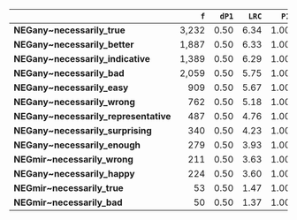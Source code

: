 |                                       |   `f` |   `dP1` |   `LRC` |   `P1` |     `G2` |   `f2` |   `exp_f` |   `unexp_f` |   `unexp_r` |   `dP2` |   `P2` |   `adj_total` |
|:--------------------------------------|------:|--------:|--------:|-------:|---------:|-------:|----------:|------------:|------------:|--------:|-------:|--------------:|
| **NEGany~necessarily_true**           | 3,232 |    0.50 |    6.34 |   1.00 | 4,360.41 |  3,242 |  1,621.00 |    1,611.00 |        0.50 |    0.00 |   0.00 |        35,146 |
| **NEGany~necessarily_better**         | 1,887 |    0.50 |    6.33 |   1.00 | 2,587.87 |  1,889 |    944.50 |      942.50 |        0.50 |    0.00 |   0.00 |        49,936 |
| **NEGany~necessarily_indicative**     | 1,389 |    0.50 |    6.29 |   1.00 | 1,925.87 |  1,389 |    694.50 |      694.50 |        0.50 |    0.00 |   0.00 |         2,319 |
| **NEGany~necessarily_bad**            | 2,059 |    0.50 |    5.75 |   1.00 | 2,751.69 |  2,068 |  1,034.00 |    1,025.00 |        0.50 |    0.00 |   0.00 |       119,777 |
| **NEGany~necessarily_easy**           |   909 |    0.50 |    5.67 |   1.00 | 1,260.27 |    909 |    454.50 |      454.50 |        0.50 |    0.00 |   0.00 |       109,374 |
| **NEGany~necessarily_wrong**          |   762 |    0.50 |    5.18 |   1.00 | 1,042.56 |    763 |    381.50 |      380.50 |        0.50 |    0.00 |   0.00 |        21,208 |
| **NEGany~necessarily_representative** |   487 |    0.50 |    4.76 |   1.00 |   675.16 |    487 |    243.50 |      243.50 |        0.50 |    0.00 |   0.00 |         2,559 |
| **NEGany~necessarily_surprising**     |   340 |    0.50 |    4.23 |   1.00 |   471.36 |    340 |    170.00 |      170.00 |        0.50 |    0.00 |   0.00 |        18,886 |
| **NEGany~necessarily_enough**         |   279 |    0.50 |    3.93 |   1.00 |   386.79 |    279 |    139.50 |      139.50 |        0.50 |    0.00 |   0.00 |        27,343 |
| **NEGmir~necessarily_wrong**          |   211 |    0.50 |    3.63 |   1.00 |   292.58 |    211 |    105.50 |      105.50 |        0.50 |    0.00 |   0.00 |         8,526 |
| **NEGany~necessarily_happy**          |   224 |    0.50 |    3.60 |   1.00 |   310.54 |    224 |    112.00 |      112.00 |        0.50 |    0.00 |   0.00 |        47,131 |
| **NEGmir~necessarily_true**           |    53 |    0.50 |    1.47 |   1.00 |    73.48 |     53 |     26.50 |       26.50 |        0.50 |    0.00 |   0.00 |         2,870 |
| **NEGmir~necessarily_bad**            |    50 |    0.50 |    1.37 |   1.00 |    69.32 |     50 |     25.00 |       25.00 |        0.50 |    0.00 |   0.00 |         4,885 |